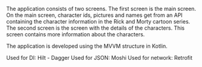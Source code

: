 The application consists of two screens. 
The first screen is the main screen. On the main screen, character ids, pictures and names get from an API containing the character information in the Rick and Morty cartoon series.
The second screen is the screen with the details of the characters. This screen contains more information about the characters.

The application is developed using the MVVM structure in Kotlin.

Used for DI: Hilt - Dagger
Used for JSON: Moshi
Used for network: Retrofit
